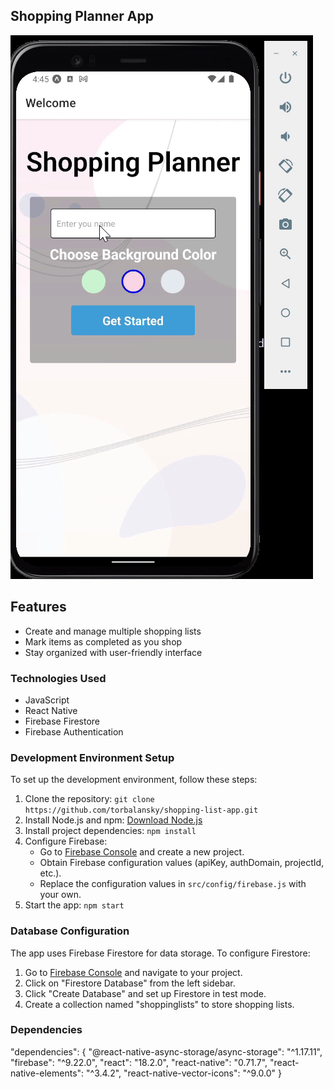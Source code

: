 ## Shopping Planner App

![App Screenshot](assets/shopping_planner.gif)

## Features

- Create and manage multiple shopping lists
- Mark items as completed as you shop
- Stay organized with user-friendly interface

### Technologies Used
- JavaScript
- React Native
- Firebase Firestore
- Firebase Authentication

### Development Environment Setup
To set up the development environment, follow these steps:

1. Clone the repository: `git clone https://github.com/torbalansky/shopping-list-app.git`
2. Install Node.js and npm: [Download Node.js](https://nodejs.org/)
3. Install project dependencies: `npm install`
4. Configure Firebase:
   - Go to [Firebase Console](https://firebase.google.com/) and create a new project.
   - Obtain Firebase configuration values (apiKey, authDomain, projectId, etc.).
   - Replace the configuration values in `src/config/firebase.js` with your own.
5. Start the app: `npm start`

### Database Configuration
The app uses Firebase Firestore for data storage. To configure Firestore:

1. Go to [Firebase Console](https://firebase.google.com/) and navigate to your project.
2. Click on "Firestore Database" from the left sidebar.
3. Click "Create Database" and set up Firestore in test mode.
4. Create a collection named "shoppinglists" to store shopping lists.

### Dependencies
"dependencies": {
    "@react-native-async-storage/async-storage": "^1.17.11",
    "firebase": "^9.22.0",
    "react": "18.2.0",
    "react-native": "0.71.7",
    "react-native-elements": "^3.4.2",
    "react-native-vector-icons": "^9.0.0"
}

